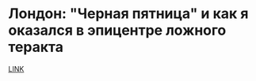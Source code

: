 # Лондон: "Черная пятница" и как я оказался в эпицентре ложного теракта



[LINK](https://varlamov.ru/2670605.html)
